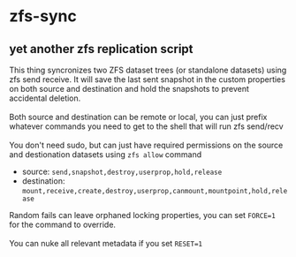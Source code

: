 # zfs-sync
## yet another zfs replication script
This thing syncronizes two ZFS dataset trees (or standalone datasets) using zfs send receive. It will save the last sent snapshot in the custom properties on both source and destination and hold the snapshots to prevent accidental deletion. \
\
Both source and destination can be remote or local, you can just prefix whatever commands you need to get to the shell that will run zfs send/recv \
\
You don't need sudo, but can just have required permissions on the source and destionation datasets using `zfs allow` command
- source: `send,snapshot,destroy,userprop,hold,release`
- destination: `mount,receive,create,destroy,userprop,canmount,mountpoint,hold,release`

Random fails can leave orphaned locking properties, you can set `FORCE=1` for the command to override.\
\
You can nuke all relevant metadata if you set `RESET=1`
